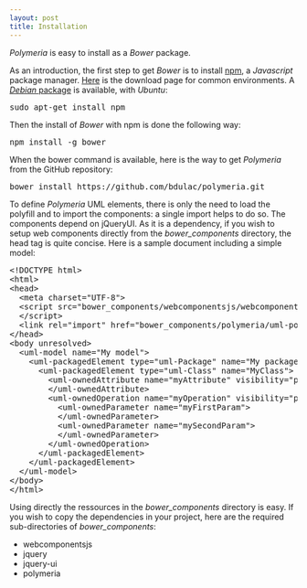 ```yaml
---
layout: post
title: Installation
---
```

<p>
<em>Polymeria</em> is easy to install as a <em>Bower</em> package.
</p>
<p>
As an introduction, the first step to get <em>Bower</em> is to install <a target="_blank" href="https://www.npmjs.com/">npm</a>, a <em>Javascript</em> package manager. <a target="_blank" href="http://nodejs.org/download/">Here</a> is the download page for common environments. A <a href="https://packages.debian.org/sid/npm"><em>Debian</em> package</a> is available, with <em>Ubuntu</em>:
</p>
<pre>sudo apt-get install npm</pre>
<p>
Then the install of <em>Bower</em> with npm is done the following way:
</p>
<pre>npm install -g bower</pre>
<p>
When the bower command is available, here is the way to get <em>Polymeria</em> from the GitHub repository:
</p>
<pre>bower install https://github.com/bdulac/polymeria.git</pre>
<p>
To define <em>Polymeria</em> UML elements, there is only the need to load the polyfill and to import the components: a single import helps to do so. The components depend on jQueryUI. As it is a dependency, if you wish to setup web components directly from the <em>bower_components</em> directory, the head tag is quite concise. Here is a sample document including a simple model:
</p>
<pre>&lt;!DOCTYPE html&gt;
&lt;html&gt;
&lt;head&gt;
  &lt;meta charset="UTF-8"&gt;
  &lt;script src="bower_components/webcomponentsjs/webcomponents.js"&gt;
  &lt;/script&gt;
  &lt;link rel="import" href="bower_components/polymeria/uml-polymeria.html"&gt;
&lt;/head&gt;
&lt;body unresolved&gt;
  &lt;uml-model name="My model"&gt;
    &lt;uml-packagedElement type="uml-Package" name="My package"&gt;
      &lt;uml-packagedElement type="uml-Class" name="MyClass"&gt;
        &lt;uml-ownedAttribute name="myAttribute" visibility="private"&gt;
        &lt;/uml-ownedAttribute&gt;
        &lt;uml-ownedOperation name="myOperation" visibility="protected"&gt;
          &lt;uml-ownedParameter name="myFirstParam"&gt;
          &lt;/uml-ownedParameter&gt;
          &lt;uml-ownedParameter name="mySecondParam"&gt;
          &lt;/uml-ownedParameter&gt;
        &lt;/uml-ownedOperation&gt;
      &lt;/uml-packagedElement&gt;
    &lt;/uml-packagedElement&gt;
  &lt;/uml-model&gt;
&lt;/body&gt;
&lt;/html&gt;</pre>
<p>
Using directly the  ressources in the <em>bower_components</em> directory is easy. If you wish to copy the dependencies in your project, here are the required sub-directories of <em>bower_components</em>:
</p>
<ul>
  <li>webcomponentsjs</li>
  <li>jquery</li>
  <li>jquery-ui</li>
  <li>polymeria</li>
</ul>